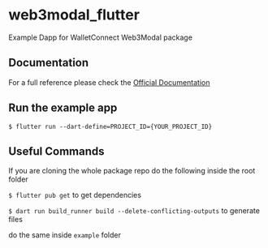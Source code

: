 # web3modal_flutter

Example Dapp for WalletConnect Web3Modal package

## Documentation

For a full reference please check the [Official Documentation](https://docs.walletconnect.com/2.0/web3modal/flutter/installation)

## Run the example app

`$ flutter run --dart-define=PROJECT_ID={YOUR_PROJECT_ID}`

## Useful Commands

If you are cloning the whole package repo do the following inside the root folder

`$ flutter pub get` to get dependencies

`$ dart run build_runner build --delete-conflicting-outputs` to generate files

do the same inside `example` folder
